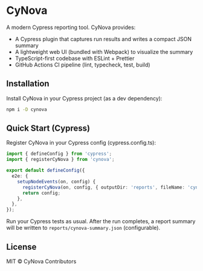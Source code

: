 # CyNova

A modern Cypress reporting tool. CyNova provides:

- A Cypress plugin that captures run results and writes a compact JSON summary
- A lightweight web UI (bundled with Webpack) to visualize the summary
- TypeScript-first codebase with ESLint + Prettier
- GitHub Actions CI pipeline (lint, typecheck, test, build)

## Installation

Install CyNova in your Cypress project (as a dev dependency):

```bash
npm i -D cynova
```

## Quick Start (Cypress)

Register CyNova in your Cypress config (cypress.config.ts):

```ts
import { defineConfig } from 'cypress';
import { registerCyNova } from 'cynova';

export default defineConfig({
  e2e: {
    setupNodeEvents(on, config) {
      registerCyNova(on, config, { outputDir: 'reports', fileName: 'cynova-summary.json' });
      return config;
    },
  },
});
```

Run your Cypress tests as usual. After the run completes, a report summary will be written to `reports/cynova-summary.json` (configurable).

## License

MIT © CyNova Contributors